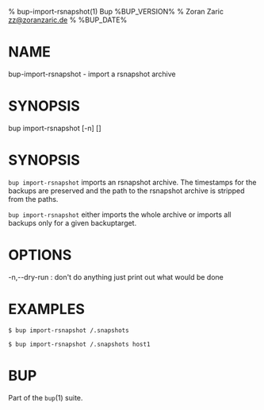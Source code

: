 % bup-import-rsnapshot(1) Bup %BUP_VERSION%
% Zoran Zaric <zz@zoranzaric.de>
% %BUP_DATE%

# NAME

bup-import-rsnapshot - import a rsnapshot archive

# SYNOPSIS

bup import-rsnapshot [-n] <path to snapshot_root> [<backuptarget>]

# SYNOPSIS

`bup import-rsnapshot` imports an rsnapshot archive. The
timestamps for the backups are preserved and the path to
the rsnapshot archive is stripped from the paths.

`bup import-rsnapshot` either imports the whole archive
or imports all backups only for a given backuptarget.

# OPTIONS

-n,--dry-run
:   don't do anything just print out what would be done

# EXAMPLES

    $ bup import-rsnapshot /.snapshots

    $ bup import-rsnapshot /.snapshots host1

# BUP

Part of the `bup`(1) suite.
